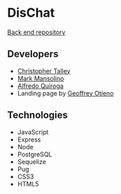 # DisChat

[Back end repository](https://github.com/SauceKnight/DisChat)

## Developers

- [Christopher Talley](https://github.com/christophertalley)
- [Mark Mansolino](https://github.com/markjm610)
- [Alfredo Quiroga](https://github.com/SauceKnight)
- Landing page by [Geoffrey Otieno](https://github.com/gootieno)

## Technologies

- JavaScript
- Express
- Node
- PostgreSQL
- Sequelize
- Pug
- CSS3
- HTML5

